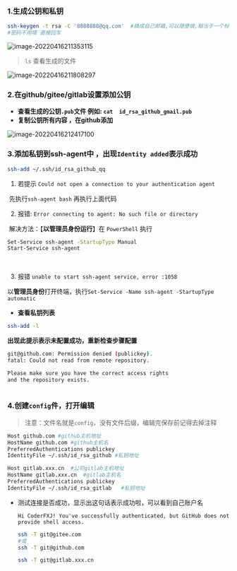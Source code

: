 
### 1.生成公钥和私钥

```bash
ssh-keygen -t rsa -C '8888888@qq.com'  #换成自己邮箱,可以随便填,相当于一个标识
#密码不用填 直接回车
```

![image-20220416211353115](https://vnote-bucket.oss-cn-shanghai.aliyuncs.com/image-20220416211353115.png)

> `ls` 查看生成的文件



![image-20220416211808297](https://vnote-bucket.oss-cn-shanghai.aliyuncs.com/image-20220416211808297.png)



### 2.在github/gitee/gitlab设置添加公钥

+ **查看生成的公钥`.pub`文件  例如: `cat  id_rsa_github_gmail.pub`**
+ **复制公钥所有内容 ，在github添加**

![image-20220416212417100](https://vnote-bucket.oss-cn-shanghai.aliyuncs.com/image-20220416212417100.png)

### 3.添加私钥到ssh-agent中 ，出现`Identity added`表示成功

```bash
ssh-add ~/.ssh/id_rsa_github_qq
```

1. 若提示 `Could not open a connection to your authentication agent`

​	先执行`ssh-agent bash` 再执行上面代码



2. 报错: `Error connecting to agent: No such file or directory`

​	解决方法：【**以管理员身份运行**】在 `PowerShell` 执行

```bash
Set-Service ssh-agent -StartupType Manual
Start-Service ssh-agent
```

​	

3. 报错 `unable to start ssh-agent service, error :1058`

​	以**管理员身份**打开终端，执行`Set-Service -Name ssh-agent -StartupType automatic`



+ **查看私钥列表**

 ```bash
 ssh-add -l
 ```

**出现此提示表示未配置成功，重新检查步骤配置**

```bash
git@github.com: Permission denied (publickey).
fatal: Could not read from remote repository.

Please make sure you have the correct access rights
and the repository exists.
                                                                                             
```

### 4.创建`config`件，打开编辑 

> 注意：文件名就是`config`，没有文件后缀，编辑完保存前记得去掉注释

```bash
Host github.com #github主机地址
HostName github.com #github主机名
PreferredAuthentications publickey
IdentityFile ~/.ssh/id_rsa_github #私钥地址

Host gitlab.xxx.cn  #公司gitlab主机地址
HostName gitlab.xxx.cn	#gitlab主机名
PreferredAuthentications publickey
IdentityFile ~/.ssh/id_rsa_gitlab	#私钥地址
```

+ 测试连接是否成功，显示出这句话表示成功啦，可以看到自己账户名

  `Hi CoderFXJ! You've successfully authenticated, but GitHub does not provide shell access.`
  
  ```bash
  ssh -T git@gitee.com
  #或
  ssh -T git@github.com
  
  ssh -T git@gitlab.xxx.cn
  ```

  
  
  
  
   